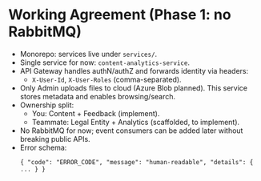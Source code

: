 # Working Agreement (Phase 1: no RabbitMQ)

- Monorepo: services live under `services/`.
- Single service for now: `content-analytics-service`.
- API Gateway handles authN/authZ and forwards identity via headers:
  - `X-User-Id`, `X-User-Roles` (comma-separated).
- Only Admin uploads files to cloud (Azure Blob planned). This service stores metadata and enables browsing/search.
- Ownership split:
  - You: Content + Feedback (implement).
  - Teammate: Legal Entity + Analytics (scaffolded, to implement).
- No RabbitMQ for now; event consumers can be added later without breaking public APIs.
- Error schema:
  ```
  { "code": "ERROR_CODE", "message": "human-readable", "details": { ... } }
  ```
